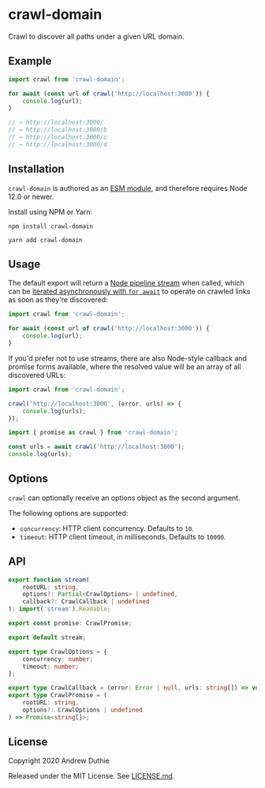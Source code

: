 # crawl-domain

Crawl to discover all paths under a given URL domain.

## Example

```js
import crawl from 'crawl-domain';

for await (const url of crawl('http://localhost:3000')) {
	console.log(url);
}

// → http://localhost:3000/
// → http://localhost:3000/b
// → http://localhost:3000/c
// → http://localhost:3000/d
```

## Installation

`crawl-domain` is authored as an [ESM module](https://nodejs.org/api/esm.html), and therefore requires Node 12.0 or newer.

Install using NPM or Yarn:

```
npm install crawl-domain
```

```
yarn add crawl-domain
```

## Usage

The default export will return a [Node pipeline stream](https://nodejs.org/api/stream.html#stream_stream) when called, which can be [iterated asynchronously with `for await`](https://2ality.com/2019/11/nodejs-streams-async-iteration.html) to operate on crawled links as soon as they're discovered:

```js
import crawl from 'crawl-domain';

for await (const url of crawl('http://localhost:3000')) {
	console.log(url);
}
```

If you'd prefer not to use streams, there are also Node-style callback and promise forms available, where the resolved value will be an array of all discovered URLs:

```js
import crawl from 'crawl-domain';

crawl('http://localhost:3000', (error, urls) => {
	console.log(urls);
});
```

```js
import { promise as crawl } from 'crawl-domain';

const urls = await crawl('http://localhost:3000');
console.log(urls);
```

## Options

`crawl` can optionally receive an options object as the second argument.

The following options are supported:

- `concurrency`: HTTP client concurrency. Defaults to `10`.
- `timeout`: HTTP client timeout, in milliseconds. Defaults to `10000`.

## API

```ts
export function stream(
	rootURL: string,
	options?: Partial<CrawlOptions> | undefined,
	callback?: CrawlCallback | undefined
): import('stream').Readable;

export const promise: CrawlPromise;

export default stream;

export type CrawlOptions = {
	concurrency: number;
	timeout: number;
};

export type CrawlCallback = (error: Error | null, urls: string[]) => void;
export type CrawlPromise = (
	rootURL: string,
	options?: CrawlOptions | undefined
) => Promise<string[]>;
```

## License

Copyright 2020 Andrew Duthie

Released under the MIT License. See [LICENSE.md](./LICENSE.md).
